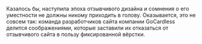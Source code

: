 Казалось бы, наступила эпоха отзывчивого дизайна и сомнения о его уместности не 
должны никому приходить в голову. Оказывается, это не совсем так: команда 
разработчиков сайта компании GoCardless делится соображениями, которые заставили 
их отказаться от отзывчивого сайта в пользу фиксированной вёрстки.